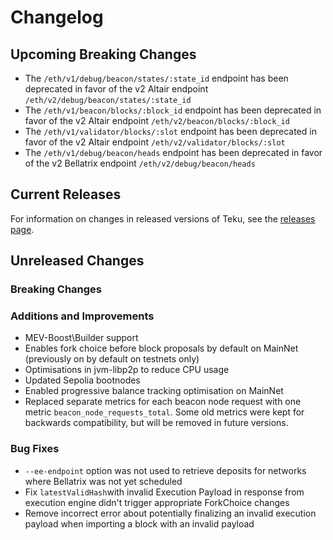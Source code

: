 # Changelog

## Upcoming Breaking Changes
- The `/eth/v1/debug/beacon/states/:state_id` endpoint has been deprecated in favor of the v2 Altair endpoint `/eth/v2/debug/beacon/states/:state_id`
- The `/eth/v1/beacon/blocks/:block_id` endpoint has been deprecated in favor of the v2 Altair endpoint `/eth/v2/beacon/blocks/:block_id`
- The `/eth/v1/validator/blocks/:slot` endpoint has been deprecated in favor of the v2 Altair endpoint `/eth/v2/validator/blocks/:slot`
- The `/eth/v1/debug/beacon/heads` endpoint has been deprecated in favor of the v2 Bellatrix endpoint `/eth/v2/debug/beacon/heads`

## Current Releases
For information on changes in released versions of Teku, see the [releases page](https://github.com/ConsenSys/teku/releases).

## Unreleased Changes

### Breaking Changes

### Additions and Improvements
 - MEV-Boost\Builder support
 - Enables fork choice before block proposals by default on MainNet (previously on by default on testnets only)
 - Optimisations in jvm-libp2p to reduce CPU usage
 - Updated Sepolia bootnodes
 - Enabled progressive balance tracking optimisation on MainNet
 - Replaced separate metrics for each beacon node request with one metric `beacon_node_requests_total`. Some old metrics were kept for backwards compatibility, but will be removed in future versions.

### Bug Fixes
 - `--ee-endpoint` option was not used to retrieve deposits for networks where Bellatrix was not yet scheduled
 - Fix `latestValidHash`with invalid Execution Payload in response from execution engine didn't trigger appropriate ForkChoice changes 
 - Remove incorrect error about potentially finalizing an invalid execution payload when importing a block with an invalid payload
